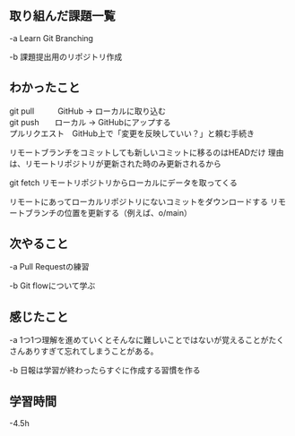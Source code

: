 ## 取り組んだ課題一覧  
-a  Learn Git Branching

-b 課題提出用のリポジトリ作成

## わかったこと
git pull　　　GitHub → ローカルに取り込む  
git push　　ローカル → GitHubにアップする  
プルリクエスト　GitHub上で「変更を反映していい？」と頼む手続き

リモートブランチをコミットしても新しいコミットに移るのはHEADだけ
理由は、リモートリポジトリが更新された時のみ更新されるから

git fetch  リモートリポジトリからローカルにデータを取ってくる

リモートにあってローカルリポジトリにないコミットをダウンロードする
リモートブランチの位置を更新する（例えば、o/main）

## 次やること
-a  Pull Requestの練習

-b  Git flowについて学ぶ

## 感じたこと
-a  1つ1つ理解を進めていくとそんなに難しいことではないが覚えることがたくさんありすぎて忘れてしまうことがある。

-b  日報は学習が終わったらすぐに作成する習慣を作る

## 学習時間
-4.5h
